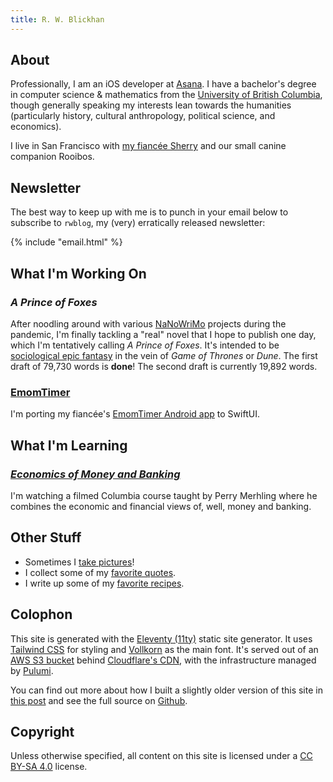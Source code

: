 ```yaml
---
title: R. W. Blickhan
---
```


## About

Professionally, I am an iOS developer at [Asana](https://asana.com/). I have a bachelor's degree in computer science & mathematics from the [University of British Columbia](https://www.ubc.ca/), though generally speaking my interests lean towards the humanities (particularly history, cultural anthropology, political science, and economics).

I live in San Francisco with [my fiancée Sherry](http://sherryyuan.me) and our small canine companion Rooibos.

## Newsletter

The best way to keep up with me is to punch in your email below to subscribe to `rwblog`, my (very) erratically released newsletter:

{% include "email.html" %}

## What I'm Working On

### *A Prince of Foxes*

After noodling around with various [NaNoWriMo](https://nanowrimo.org) projects during the pandemic, I'm finally tackling a "real" novel that I hope to publish one day, which I'm tentatively calling *A Prince of Foxes*. It's intended to be [sociological epic fantasy](https://blogs.scientificamerican.com/observations/the-real-reason-fans-hate-the-last-season-of-game-of-thrones/) in the vein of *Game of Thrones* or *Dune*. The first draft of 79,730 words is **done**! The second draft is currently 19,892 words.

### [EmomTimer](https://github.com/rwblickhan/EmomTimer)

I'm porting my fiancée's [EmomTimer Android app](https://github.com/frostyshadows/EmomTimer) to SwiftUI.

## What I'm Learning

### [*Economics of Money and Banking*](https://youtu.be/KNEouYM5wRE)

I'm watching a filmed Columbia course taught by Perry Merhling where he combines the economic and financial views of, well, money and banking.

## Other Stuff

* Sometimes I [take pictures](/gallery)!
* I collect some of my [favorite quotes](/quotes).
* I write up some of my [favorite recipes](/recipes).

## Colophon

This site is generated with the [Eleventy (11ty)](https://www.11ty.dev) static site generator. It uses [Tailwind CSS](https://tailwindcss.com) for styling and [Vollkorn](http://vollkorn-typeface.com) as the main font. It's served out of an [AWS S3 bucket](https://aws.amazon.com/s3/) behind [Cloudflare's CDN](https://www.cloudflare.com/), with the infrastructure managed by [Pulumi](https://www.pulumi.com).

You can find out more about how I built a slightly older version of this site in [this post](/technical/2022-site) and see the full source on [Github](https://github.com/rwblickhan/11ty-rwblickhan.org).

## Copyright

Unless otherwise specified, all content on this site is licensed under a [CC BY-SA 4.0](https://creativecommons.org/licenses/by-sa/4.0/) license.
